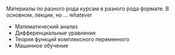 Материалы по разного рода курсам в разного рода формате. В основном, лекции, но ... whatever

- Математический анализ
- Дифференциальные уравнения
- Теория функций комплексного переменного
- Машинное обучение

